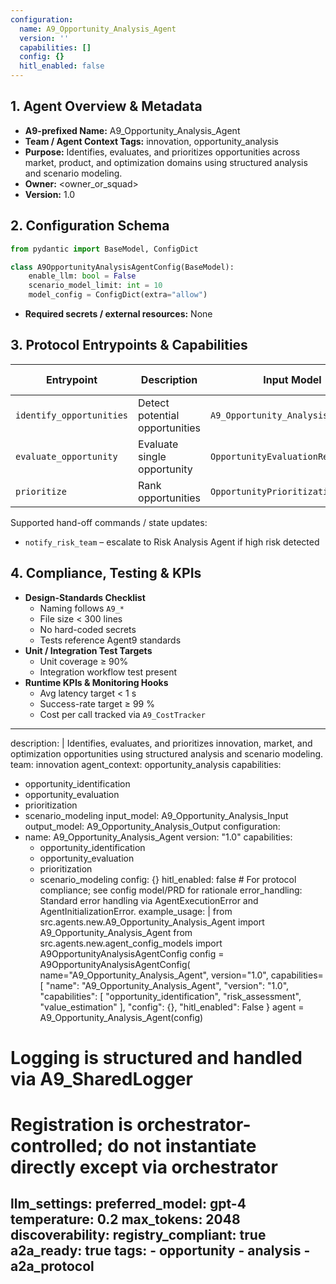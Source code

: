 ```yaml
---
configuration:
  name: A9_Opportunity_Analysis_Agent
  version: ''
  capabilities: []
  config: {}
  hitl_enabled: false
---
```


## 1. Agent Overview & Metadata
- **A9-prefixed Name:** A9_Opportunity_Analysis_Agent
- **Team / Agent Context Tags:** innovation, opportunity_analysis
- **Purpose:** Identifies, evaluates, and prioritizes opportunities across market, product, and optimization domains using structured analysis and scenario modeling.
- **Owner:** <owner_or_squad>
- **Version:** 1.0

## 2. Configuration Schema
```python
from pydantic import BaseModel, ConfigDict

class A9OpportunityAnalysisAgentConfig(BaseModel):
    enable_llm: bool = False
    scenario_model_limit: int = 10
    model_config = ConfigDict(extra="allow")
```
- **Required secrets / external resources:** None

## 3. Protocol Entrypoints & Capabilities
| Entrypoint | Description | Input Model | Output Model | Side-effects |
|------------|-------------|-------------|--------------|--------------|
| `identify_opportunities` | Detect potential opportunities | `A9_Opportunity_Analysis_Input` | `A9_Opportunity_List` | logs events |
| `evaluate_opportunity` | Evaluate single opportunity | `OpportunityEvaluationRequest` | `OpportunityEvaluation` | logs events |
| `prioritize` | Rank opportunities | `OpportunityPrioritizationRequest` | `OpportunityPrioritization` | logs events |

Supported hand-off commands / state updates:
- `notify_risk_team` – escalate to Risk Analysis Agent if high risk detected

## 4. Compliance, Testing & KPIs
- **Design-Standards Checklist**
  - Naming follows `A9_*`
  - File size < 300 lines
  - No hard-coded secrets
  - Tests reference Agent9 standards
- **Unit / Integration Test Targets**
  - Unit coverage ≥ 90%
  - Integration workflow test present
- **Runtime KPIs & Monitoring Hooks**
  - Avg latency target < 1 s
  - Success-rate target ≥ 99 %
  - Cost per call tracked via `A9_CostTracker`

---
description: |
  Identifies, evaluates, and prioritizes innovation, market, and optimization opportunities using structured analysis and scenario modeling.
team: innovation
agent_context: opportunity_analysis
capabilities:
  - opportunity_identification
  - opportunity_evaluation
  - prioritization
  - scenario_modeling
input_model: A9_Opportunity_Analysis_Input
output_model: A9_Opportunity_Analysis_Output
configuration:
  - name: A9_Opportunity_Analysis_Agent
    version: "1.0"
    capabilities:
      - opportunity_identification
      - opportunity_evaluation
      - prioritization
      - scenario_modeling
    config: {}
    hitl_enabled: false  # For protocol compliance; see config model/PRD for rationale
error_handling: Standard error handling via AgentExecutionError and AgentInitializationError.
example_usage: |
  from src.agents.new.A9_Opportunity_Analysis_Agent import A9_Opportunity_Analysis_Agent
  from src.agents.new.agent_config_models import A9OpportunityAnalysisAgentConfig
  config = A9OpportunityAnalysisAgentConfig(
      name="A9_Opportunity_Analysis_Agent",
      version="1.0",
      capabilities=[
      "name": "A9_Opportunity_Analysis_Agent",
      "version": "1.0",
      "capabilities": [
          "opportunity_identification",
          "risk_assessment",
          "value_estimation"
      ],
      "config": {},
      "hitl_enabled": False
  }
  agent = A9_Opportunity_Analysis_Agent(config)
  # Logging is structured and handled via A9_SharedLogger
  # Registration is orchestrator-controlled; do not instantiate directly except via orchestrator
llm_settings:
  preferred_model: gpt-4
  temperature: 0.2
  max_tokens: 2048
discoverability:
  registry_compliant: true
  a2a_ready: true
  tags:
    - opportunity
    - analysis
    - a2a_protocol
---

